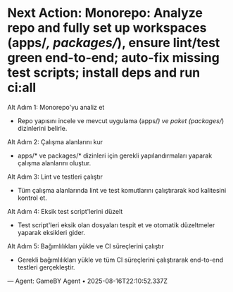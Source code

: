 # Next Action: Monorepo: Analyze repo and fully set up workspaces (apps/*, packages/*), ensure lint/test green end-to-end; auto-fix missing test scripts; install deps and run ci:all

Alt Adım 1: Monorepo'yu analiz et
- Repo yapısını incele ve mevcut uygulama (apps/*) ve paket (packages/*) dizinlerini belirle. 

Alt Adım 2: Çalışma alanlarını kur
- apps/* ve packages/* dizinleri için gerekli yapılandırmaları yaparak çalışma alanlarını oluştur.

Alt Adım 3: Lint ve testleri çalıştır
- Tüm çalışma alanlarında lint ve test komutlarını çalıştırarak kod kalitesini kontrol et.

Alt Adım 4: Eksik test script'lerini düzelt
- Test script'leri eksik olan dosyaları tespit et ve otomatik düzeltmeler yaparak eksikleri gider.

Alt Adım 5: Bağımlılıkları yükle ve CI süreçlerini çalıştır
- Gerekli bağımlılıkları yükle ve tüm CI süreçlerini çalıştırarak end-to-end testleri gerçekleştir.

— Agent: GameBY Agent • 2025-08-16T22:10:52.337Z
